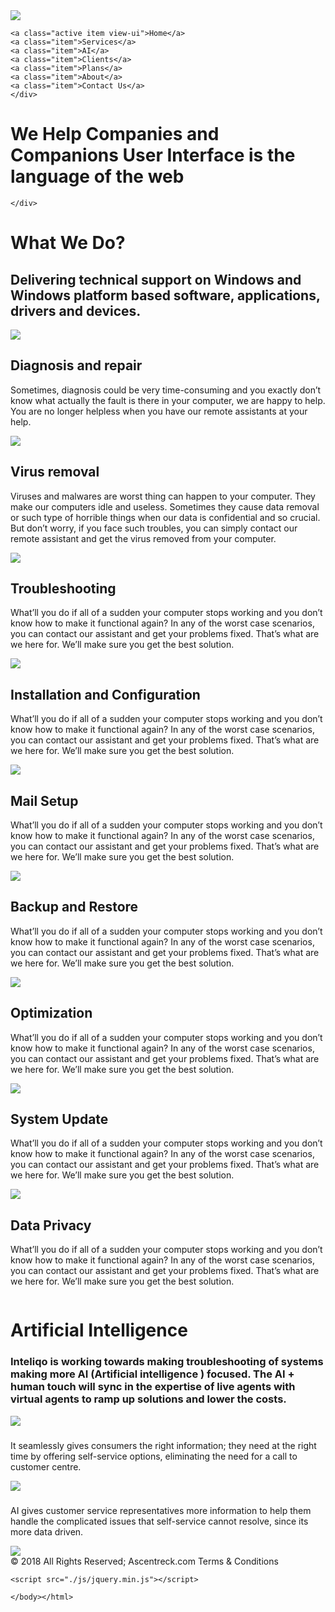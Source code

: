 <!DOCTYPE html>
<html>
<head>
    <meta>
    <title>Ascentreck</title>
        <link rel="stylesheet" type="text/css" class="ui" href="./css/semantic.min.css">
        <link rel="stylesheet" type="text/css" href="./css/home.css">
</head>
<body id="example" class="index pushable" ontouchstart="">

<div class="pusher">
<div class="full height">
 <div class="following bar">
  <div class="ui container">
    <div class="ui large secondary network menu inverted">
      <div class="item">
        <div class="ui logo shape">
          <div class="sides">
            <div class="active ui side">
              <img class="ui image" src="./images/logo.png">
            </div>
          </div>
        </div>
      </div>
     
    <a class="active item view-ui">Home</a>
    <a class="item">Services</a>
    <a class="item">AI</a>
    <a class="item">Clients</a>
    <a class="item">Plans</a>
    <a class="item">About</a>
    <a class="item">Contact Us</a>
    </div>
  </div>
</div>
<div class="masthead segment bg7">
  <div class="ui container">
    <div class="introduction">
<!--
      <a class="ui black version label" href="https://github.com/Semantic-Org/Semantic-UI/blob/master/RELEASE-NOTES.md">
        2.4.2
      </a>
-->
      <h1 class="ui inverted header">
        <span class="library">
          We Help Companies and Companions
        </span>
        <span class="tagline">
          User Interface is the language of the web
        </span>
      </h1>
      <div class="ui hidden divider"></div>

<!--
      <a href="https://semantic-ui.com/introduction/getting-started.html" class="ui huge inverted download button">
        Get Started
      </a>
      <a href="https://semantic-ui.com/introduction/new.html" class="ui huge inverted basic button">New in 2.4</a>
-->
    </div>
  </div>
</div>
</div>

    
 <div class="ui container"> 
     <h2></h2>
     <h1 class="header">What We Do?</h1>
    <h2>Delivering technical support on Windows and Windows platform based software, applications, drivers and devices.</h2>
     <div class="ui divider"></div>
     <div class="ui center aligned container ">
<div class="ui grid equal width">
  <div class="sixteen wide mobile eight wide tablet four wide computer column">
       <img class="ui centered medium circular image" src="./images/square-image.png">
      <h2 class="ui centered">Diagnosis and repair</h2>
    <p>Sometimes, diagnosis could be very time-consuming and you exactly don’t know what actually the fault is there in your computer, we are happy to help. You are no longer helpless when you have our remote assistants at your help.</p>
 
  </div>
  <div class="sixteen wide mobile eight wide tablet four wide computer column">
       <img class="ui centered medium circular image" src="./images/square-image.png">
       <h2 class="ui centered">Virus removal</h2>
    <p>Viruses and malwares are worst thing can happen to your computer. They make our computers idle and useless. Sometimes they cause data removal or such type of horrible things when our data is confidential and so crucial. But don’t worry, if you face such troubles, you can simply contact our remote assistant and get the virus removed from your computer.</p>
 
  </div>
  <div class="sixteen wide mobile equal width eight wide tablet equal width four wide computer column equal width">
       <img class="ui centered medium circular image" src="./images/square-image.png">
       <h2 class="ui centered">Troubleshooting</h2>
    <p>What’ll you do if all of a sudden your computer stops working and you don’t know how to make it functional again? In any of the worst case scenarios, you can contact our assistant and get your problems fixed. That’s what are we here for. We’ll make sure you get the best solution.</p>
 
  </div>
  <div class="sixteen wide mobile equal width eight wide tablet equal width four wide computer column equal width">
       <img class="ui centered medium circular image" src="./images/square-image.png">
       <h2 class="ui centered">Installation and Configuration</h2>
    <p>What’ll you do if all of a sudden your computer stops working and you don’t know how to make it functional again? In any of the worst case scenarios, you can contact our assistant and get your problems fixed. That’s what are we here for. We’ll make sure you get the best solution.</p>
 
  </div>
  <div class="sixteen wide mobile equal width eight wide tablet equal width four wide computer column equal width">
       <img class="ui centered medium circular image" src="./images/square-image.png">
       <h2 class="ui centered">Mail Setup</h2>
    <p>What’ll you do if all of a sudden your computer stops working and you don’t know how to make it functional again? In any of the worst case scenarios, you can contact our assistant and get your problems fixed. That’s what are we here for. We’ll make sure you get the best solution.</p>
 
  </div>
  <div class="sixteen wide mobile equal width eight wide tablet equal width four wide computer column equal width">
       <img class="ui centered medium circular image" src="./images/square-image.png">
       <h2 class="ui centered">Backup and Restore</h2>
    <p>What’ll you do if all of a sudden your computer stops working and you don’t know how to make it functional again? In any of the worst case scenarios, you can contact our assistant and get your problems fixed. That’s what are we here for. We’ll make sure you get the best solution.</p>
 
  </div>
  <div class="sixteen wide mobile equal width eight wide tablet equal width four wide computer column equal width">
       <img class="ui centered medium circular image" src="./images/square-image.png">
       <h2 class="ui centered">Optimization</h2>
    <p>What’ll you do if all of a sudden your computer stops working and you don’t know how to make it functional again? In any of the worst case scenarios, you can contact our assistant and get your problems fixed. That’s what are we here for. We’ll make sure you get the best solution.</p>
 
  </div>
  <div class="sixteen wide mobile equal width eight wide tablet equal width four wide computer column equal width">
       <img class="ui centered medium circular image" src="./images/square-image.png">
       <h2 class="ui centered">System Update</h2>
    <p>What’ll you do if all of a sudden your computer stops working and you don’t know how to make it functional again? In any of the worst case scenarios, you can contact our assistant and get your problems fixed. That’s what are we here for. We’ll make sure you get the best solution.</p>
 
  </div>
  <div class="sixteen wide mobile equal width eight wide tablet equal width four wide computer column equal width">
       <img class="ui centered medium circular image" src="./images/square-image.png">
       <h2 class="ui centered">Data Privacy</h2>
    <p>What’ll you do if all of a sudden your computer stops working and you don’t know how to make it functional again? In any of the worst case scenarios, you can contact our assistant and get your problems fixed. That’s what are we here for. We’ll make sure you get the best solution.</p>
 
  </div>
</div>
    </div>
    </div>
    <h1></h1>
    <div class="ui container">  
     <h1 class="header">Artificial Intelligence</h1>
          <div class="ui divider"></div>
         <div class="ui center aligned container ">
    <h3>Inteliqo is working towards making troubleshooting of systems making more AI (Artificial intelligence ) focused. The AI + human touch will sync in the expertise of live agents with virtual agents to ramp up solutions and lower the costs.</h3>
   
    
<div class="ui grid width">
  <div class="sixteen wide mobile eight wide tablet eight wide computer column">
       <img class="ui centered medium circular image" src="./images/square-image.png">
 <h3 class="ui centered"></h3>
    <p>It seamlessly gives consumers the right information; they need at the right time by offering self-service options, eliminating the need for a call to customer centre.</p>
 
  </div>
  <div class="sixteen wide mobile eight wide tablet eight wide computer column">
       <img class="ui centered medium circular image" src="./images/square-image.png">
       <h3 class="ui centered"></h3>
    <p>AI gives customer service representatives more information to help them handle the complicated issues that self-service cannot resolve, since its more data driven.</p>
 
  </div>
  
</div>
    </div>
    </div>
    
    

<div class="ui  vertical footer segment">
  <div class="ui center aligned container">
    <div class="ui section divider"></div>
    <img src="./images/logo.png" class="ui centered mini image">
    <div class="ui horizontal small divided link list">
      <a class="item">© 2018 All Rights Reserved; Ascentreck.com Terms & Conditions</a>
    </div>
  </div>
</div>
</div>

 

    <script src="./js/jquery.min.js"></script>

  <script src="./js/easing.min.js"></script>
  
<script src="./js/semantic.min.js"></script>

  <script src="./js/docs.js"></script>
  <script src="./js/home.js"></script>
   
    </body></html>